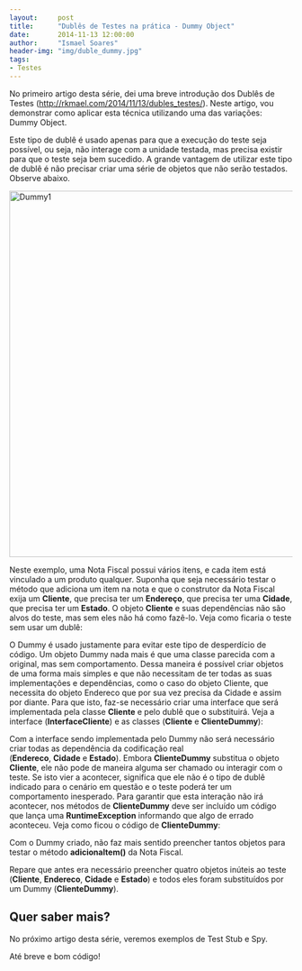 ```yaml
---
layout:     post
title:      "Dublês de Testes na prática - Dummy Object"
date:       2014-11-13 12:00:00
author:     "Ismael Soares"
header-img: "img/duble_dummy.jpg"
tags:
- Testes
---
```

<p>No primeiro artigo desta série, dei uma breve introdução dos Dublês de Testes (<a title="Dublês de Testes" href="http://rkmael.com/2014/11/13/dubles_testes/">http://rkmael.com/2014/11/13/dubles_testes/</a>). Neste artigo, vou demonstrar como aplicar esta técnica utilizando uma das variações: Dummy Object.</p>

<p>Este tipo de dublê é usado apenas para que a execução do teste seja possível, ou seja, não interage com a unidade testada, mas precisa existir para que o teste seja bem sucedido. A grande vantagem de utilizar este tipo de dublê é não precisar criar uma série de objetos que não serão testados. Observe abaixo.</p>

<a href="http://labs.bluesoft.com.br/wp-content/uploads/2014/05/Dummy1.png"><img class="alignnone  wp-image-4070" alt="Dummy1" src="http://labs.bluesoft.com.br/wp-content/uploads/2014/05/Dummy1.png" width="650" /></a>

<p>Neste exemplo, uma Nota Fiscal possui vários itens, e cada item está vinculado a um produto qualquer. Suponha que seja necessário testar o método que adiciona um item na nota e que o construtor da Nota Fiscal exija um <b>Cliente</b>, que precisa ter um <b>Endereço</b>, que precisa ter uma <b>Cidade</b>, que precisa ter um <b>Estado</b>. O objeto <b>Cliente</b> e suas dependências não são alvos do teste, mas sem eles não há como fazê-lo. Veja como ficaria o teste sem usar um dublê:</p>

<script type="text/javascript" src="https://gist.github.com/rkmael/1c177ff15bccfcb7ed6a.js"></script>
<p>O Dummy é usado justamente para evitar este tipo de desperdício de código. Um objeto Dummy nada mais é que uma classe parecida com a original, mas sem comportamento. Dessa maneira é possível criar objetos de uma forma mais simples e que não necessitam de ter todas as suas implementações e dependências, como o caso do objeto Cliente, que necessita do objeto Endereco que por sua vez precisa da Cidade e assim por diante. Para que isto, faz-se necessário criar uma interface que será implementada pela classe <b>Cliente</b> e pelo dublê que o substituirá. Veja a interface (<b>InterfaceCliente</b>) e as classes (<b>Cliente</b> e <b>ClienteDummy</b>):</p>

<script type="text/javascript" src="https://gist.github.com/rkmael/64716dc0de48f3e3cf02.js"></script>
<p>Com a interface sendo implementada pelo Dummy não será necessário criar todas as dependência da codificação real (<b>Endereco</b>, <b>Cidade</b> e <b>Estado</b>). Embora <b>Cliente</b><b>Dummy</b> substitua o objeto <b>Cliente</b>, ele não pode de maneira alguma ser chamado ou interagir com o teste. Se isto vier a acontecer, significa que ele não é o tipo de dublê indicado para o cenário em questão e o teste poderá ter um comportamento inesperado. Para garantir que esta interação não irá acontecer, nos métodos de <b>ClienteDummy</b> deve ser incluído um código que lança uma <b>RuntimeException</b> informando que algo de errado aconteceu. Veja como ficou o código de <b>ClienteDummy</b>:</p>

<script type="text/javascript" src="https://gist.github.com/rkmael/8154e92111a2718e4d9e.js"></script>
<p>Com o Dummy criado, não faz mais sentido preencher tantos objetos para testar o método <b>adicionaItem()</b> da Nota Fiscal.</p>

<script src="https://gist.github.com/rkmael/dee11af809f4ee6947de.js"></script>
<p>Repare que antes era necessário preencher quatro objetos inúteis ao teste (<b>Cliente</b>, <b>Endereco</b>, <b>Cidade</b> e <b>Estado</b>) e todos eles foram substituídos por um Dummy (<b>ClienteDummy</b>).</p>

<h2>Quer saber mais?</h2>

<p>No próximo artigo desta série, veremos exemplos de Test Stub e Spy.</p>

<p>Até breve e bom código!</p>
